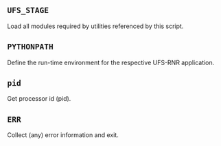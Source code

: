 `UFS_STAGE`
-----------

Load all modules required by utilities referenced by this script.


`PYTHONPATH`
------------

Define the run-time environment for the respective UFS-RNR application.


`pid`
-----

Get processor id (pid).


`ERR`
-----

Collect (any) error information and exit.